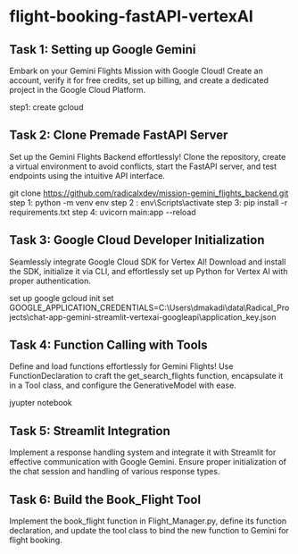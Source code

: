 
# flight-booking-fastAPI-vertexAI

## Task 1: Setting up Google Gemini

Embark on your Gemini Flights Mission with Google Cloud! Create an account, verify it for free credits, set up billing, and create a dedicated project in the Google Cloud Platform.

step1: create gcloud

## Task 2: Clone Premade FastAPI Server

Set up the Gemini Flights Backend effortlessly! Clone the repository, create a virtual environment to avoid conflicts, start the FastAPI server, and test endpoints using the intuitive API interface.

git clone https://github.com/radicalxdev/mission-gemini_flights_backend.git
step 1: python -m venv env
step 2 : env\Scripts\activate
step 3: pip install -r requirements.txt
step 4:  uvicorn main:app --reload

## Task 3: Google Cloud Developer Initialization

Seamlessly integrate Google Cloud SDK for Vertex AI! Download and install the SDK, initialize it via CLI, and effortlessly set up Python for Vertex AI with proper authentication.

set up google
gcloud init
set GOOGLE_APPLICATION_CREDENTIALS=C:\Users\dmakadi\data\Radical_Projects\chat-app-gemini-streamlit-vertexai-googleapi\application_key.json

## Task 4: Function Calling with Tools

Define and load functions effortlessly for Gemini Flights! Use FunctionDeclaration to craft the get_search_flights function, encapsulate it in a Tool class, and configure the GenerativeModel with ease.

jyupter notebook

## Task 5:  Streamlit Integration

Implement a response handling system and integrate it with Streamlit for effective communication with Google Gemini. Ensure proper initialization of the chat session and handling of various response types.

## Task 6: Build the Book_Flight Tool 

Implement the book_flight function in Flight_Manager.py, define its function declaration, and update the tool class to bind the new function to Gemini for flight booking.
